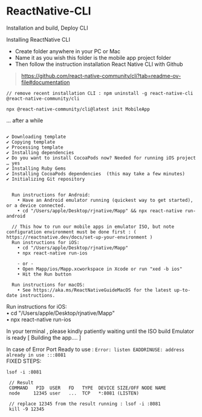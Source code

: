 # ReactNative-CLI
Installation and build, Deploy CLI 


Installing ReactNative CLI 

* Create folder anywhere in your PC or Mac 
* Name it as you wish this folder is the mobile app project folder
* Then follow the instruction installation React Native CLI with Github 

> https://github.com/react-native-community/cli?tab=readme-ov-file#documentation


```
// remove recent installation CLI : npm uninstall -g react-native-cli @react-native-community/cli

npx @react-native-community/cli@latest init MobileApp
```

... after a while 

```

✔ Downloading template
✔ Copying template
✔ Processing template
✔ Installing dependencies
✔ Do you want to install CocoaPods now? Needed for running iOS project … yes
✔ Installing Ruby Gems
✔ Installing CocoaPods dependencies  (this may take a few minutes)
✔ Initializing Git repository

  
  Run instructions for Android:
    • Have an Android emulator running (quickest way to get started), or a device connected.
    • cd "/Users/apple/Desktop/rjnative/Mapp" && npx react-native run-android

  // This how to run our mobile apps in emulator ISO, but note configuration environment must be done first : ( https://reactnative.dev/docs/set-up-your-environment )
  Run instructions for iOS:
    • cd "/Users/apple/Desktop/rjnative/Mapp"  
    • npx react-native run-ios

    - or -
    • Open Mapp/ios/Mapp.xcworkspace in Xcode or run "xed -b ios"
    • Hit the Run button
    
  Run instructions for macOS:
    • See https://aka.ms/ReactNativeGuideMacOS for the latest up-to-date instructions.

```

Run instructions for iOS:
 <br> • cd "/Users/apple/Desktop/rjnative/Mapp"
 <br> • npx react-native run-ios
    
In your terminal , please kindly patiently waiting until the ISO build Emulator is ready  [  Building the app.... ] 


In case of Error Port Ready to use : ``` Error: listen EADDRINUSE: address already in use :::8081 ``` 
<br> FIXED STEPS: 

```
lsof -i :8081
```

```
 // Result 
 COMMAND   PID  USER   FD   TYPE  DEVICE SIZE/OFF NODE NAME
 node     12345 user   ...  TCP   *:8081 (LISTEN)
```

```
 // replace 12345 from the result running : lsof -i :8081 
 kill -9 12345
```
